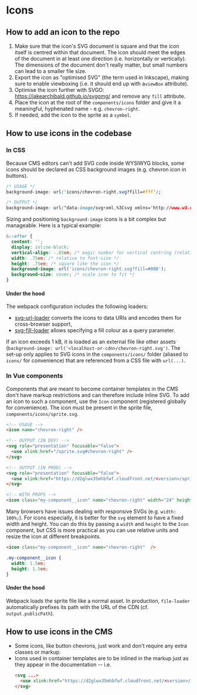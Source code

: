 # Icons

## How to add an icon to the repo

1.  Make sure that the icon's SVG document is square and that the icon itself is centred within that document. The icon should meet the edges of the document in at least one direction (i.e. horizontally or vertically). The dimensions of the document don't really matter, but small numbers can lead to a smaller file size.
2. Export the icon as "optimised SVG" (the term used in Inkscape), making sure to enable viewboxing (i.e. it should end up with a`viewBox` attribute).
3. Optimise the icon further with SVGO: https://jakearchibald.github.io/svgomg/ and remove any `fill` attribute.
4. Place the icon at the root of the `components/icons` folder and give it a meaningful, hyphenated name - e.g. `chevron-right`.
5. If needed, add the icon to the sprite as a `symbol`.


## How to use icons in the codebase

### In CSS

Because CMS editors can't add SVG code inside WYSIWYG blocks, some icons should be declared as CSS background images (e.g. chevron icon in buttons).

```css
/* USAGE */
background-image: url('icons/chevron-right.svg?fill=#fff');

/* OUTPUT */
background-image: url("data:image/svg+xml,%3Csvg xmlns='http://www.w3.org/2000/svg' viewBox='7 3 14 14'%3E %3Cpath d='m8,7.42l4.58,4.58l-4.58,4.59l1.41,1.41l6,-6l-6,-6l-1.41,1.42z' fill='%23f00' /%3E %3C/svg%3E")
```

Sizing and positioning `background-image` icons is a bit complex but manageable. Here is a typical example:

```css
&::after {
  content: '';
  display: inline-block;
  vertical-align: -.05em; /* magic number for vertical centring (relative to `baseline`) */
  width: .75em; /* relative to font-size */
  height: .75em; /* square like the icon */
  background-image: url('icons/chevron-right.svg?fill=#000');
  background-size: cover; /* scale icon to fit */
}
```

#### Under the hood

The webpack configuration includes the following loaders:

- [svg-url-loader](https://github.com/bhovhannes/svg-url-loader) converts the icons to data URIs and encodes them for cross-browser support,
- [svg-fill-loader](https://github.com/kisenka/svg-fill-loader) allows specifying a fill colour as a query parameter.

If an icon exceeds 1 kB, it is loaded as an external file like other assets (`background-image: url('<localhost-or-cdn>/chevron-right.svg')`. The set-up only applies to SVG icons in the `components/icons/` folder (aliased to `icons/` for convenience) that are referenced from a CSS file with `url(...)`.


### In Vue components

Components that are meant to become container templates in the CMS don't have markup restrictions and can therefore include inline SVG. To add an icon to such a component, use the `Icon` component (registered globally for convenience). The icon must be present in the sprite file, `components/icons/sprite.svg`.

```html
<!-- USAGE -->
<icon name="chevron-right" />

<!-- OUTPUT (IN DEV) -->
<svg role="presentation" focusable="false">
  <use xlink:href="/sprite.svg#chevron-right" />
</svg>

<!-- OUTPUT (IN PROD) -->
<svg role="presentation" focusable="false">
  <use xlink:href="https://d2glwx35mhbfwf.cloudfront.net/<version>/sprite.svg#chevron-right" />
</svg>

<!-- WITH PROPS -->
<icon class="my-component__icon" name="chevron-right" width="24" height="24" />
```

Many browsers have issues dealing with responsive SVGs (e.g. `width: 100%;`). For icons especially, it is better for the `svg` element to have a fixed width and height. You can do this by passing a `width` and `height` to the `Icon` component, but CSS is more practical as you can use relative units and resize the icon at different breakpoints.

```html
<icon class="my-component__icon" name="chevron-right"  />
```

```css
.my-component__icon {
  width: 1.5em;
  height: 1.5em;
}
```

#### Under the hood

Webpack loads the sprite file like a normal asset. In production, `file-loader` automatically prefixes its path with the URL of the CDN (cf. `output.publicPath`).


## How to use icons in the CMS

- Some icons, like button chevrons, just work and don't require any extra classes or markup.
- Icons used in container templates are to be inlined in the markup just as they appear in the documentation -- i.e.
    ```html
    <svg ...>
      <use xlink:href="https://d2glwx35mhbfwf.cloudfront.net/<version>/sprite.js#<icon-name>" />
    </svg>
    ```
